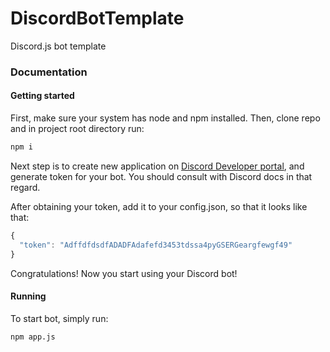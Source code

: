 # DiscordBotTemplate

Discord.js bot template

### Documentation

#### Getting started

First, make sure your system has node and npm installed. Then, clone repo and in project root directory run:

```bash
npm i
``` 

Next step is to create new application on [Discord Developer portal](https://discordapp.com/developers/applications/), and generate token for your bot. You should consult with Discord docs in that regard.

After obtaining your token, add it to your config.json, so that it looks like that:
```javascript
{
  "token": "AdffdfdsdfADADFAdafefd3453tdssa4pyGSERGeargfewgf49"
}
```

Congratulations! Now you start using your Discord bot!

#### Running

To start bot, simply run:
```bash
npm app.js
```